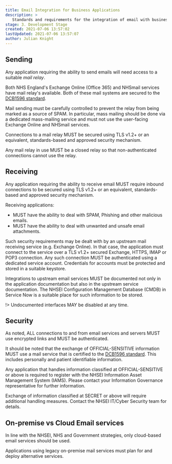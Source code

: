 ```yaml
---
title: Email Integration for Business Applications
description: >
   Standards and requirements for the integration of email with business applications.
stage: 3. Development Stage
created: 2021-07-06 13:57:02
lastUpdated: 2021-07-06 13:57:07
author: Julian Knight
---
```


## Sending

Any application requiring the ability to send emails will need access to a suitable _mail relay_.

Both NHS England's Exchange Online (Office 365) and NHSmail services have mail relay's available. Both of these mail systems are secured to the [DCB1596 standard](https://digital.nhs.uk/data-and-information/information-standards/information-standards-and-data-collections-including-extractions/publications-and-notifications/standards-and-collections/dcb1596-secure-email).

Mail sending must be carefully controlled to prevent the relay from being marked as a source of SPAM. In particular, mass mailing should be done via a dedicated mass-mailing service and must not use the user-facing Exchange Online and NHSmail services.

Connections to a mail relay MUST be secured using TLS v1.2+ or an equivalent, standards-based and approved security mechanism.

Any mail relay in use MUST be a closed relay so that non-authenticated connections cannot use the relay.

## Receiving

Any application requiring the ability to receive email MUST require inbound connections to be secured using TLS v1.2+ or an equivalent, standards-based and approved security mechanism.

Receiving applications:

* MUST have the ability to deal with SPAM, Phishing and other malicious emails.
* MUST have the ability to deal with unwanted and unsafe email attachments.

Such security requirements may be dealt with by an upstream mail receiving service (e.g. Exchange Online). In that case, the application must connect to the service over a TLS v1.2+ secured Exchange, HTTPS, IMAP or POP3 connection. Any such connection MUST be authenticated using a dedicated service account. Credentials for accounts must be protected and stored in a suitable keystore.

Integrations to upstream email services MUST be documented not only in the application documentation but also in the upstream service documentation. The NHSEI Configuration Management Database (CMDB) in Service Now is a suitable place for such information to be stored.

!> Undocumented interfaces MAY be disabled at any time.

## Security

As noted, ALL connections to and from email services and servers MUST use encrypted links and MUST be authenticated.

It should be noted that the exchange of OFFICIAL-SENSITIVE information MUST use a mail service that is certified to the [DCB1596 standard](https://digital.nhs.uk/data-and-information/information-standards/information-standards-and-data-collections-including-extractions/publications-and-notifications/standards-and-collections/dcb1596-secure-email). This includes personally and patient identifiable information. 

Any application that handles information classified at OFFICIAL-SENSITIVE or above is required to register with the NHSEI Information Asset Management System (IAMS). Please contact your Information Governance representative for further information.

Exchange of information classified at SECRET or above will require additional handling measures. Contact the NHSEI IT/Cyber Security team for details.

## On-premise vs Cloud Email services

In line with the NHSEI, NHS and Government strategies, only cloud-based email services should be used.

Applications using legacy on-premise mail services must plan for and deploy alternative services.